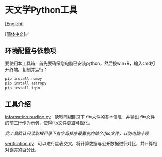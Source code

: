 # 天文学Python工具

[[Englishi]](README.md)

[[简体中文]](README_zh.md)✅

## 环境配置与依赖项

要使用本工具箱，首先要确保您电脑已安装python，然后按win+R，输入cmd打开终端，复制并运行：

```bash
pip install numpy
pip install astropy
pip install tqdm
```

## 工具介绍

[Information reading.py](https://github.com/T-Auto/Python-tools-for-Astronomy/blob/main/tools/Information%20reading.py)：读取同根目录下.fits文件的基本信息，并输出.fits文件的前三行作为示例，使得fits文件更加可视化。

_此工具默认只读取根目录下首字母排序最靠前的单个.fits文件，以防电脑卡顿_

[verification.py](https://github.com/T-Auto/Python-tools-for-Astronomy/blob/main/tools/verification.py)：可以进行星表交叉，将计算数据与公开数据进行对比，并计算相对误差的百分比。
